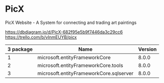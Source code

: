 # PicX
PicX  Website  -  A System for connecting and trading art paintings

https://dbdiagram.io/d/PicX-682f95e5b9f7446da3c29cc6
https://trello.com/b/vInmEUYB/picx

| 3 package | Name | Version |
|----------|--------------------------------------------|----------|
|    1     | microsoft.entityFrameworkCore | 8.0.0 |
|    2     | microsoft.entityFrameworkCore.tools | 8.0.0  |
|    3     | microsoft.entityFrameworkCore.sqlserver | 8.0.0 |